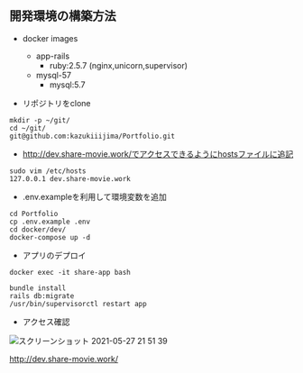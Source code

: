 ## 開発環境の構築方法

- docker images
  - app-rails
    - ruby:2.5.7 (nginx,unicorn,supervisor)
  - mysql-57
    - mysql:5.7

- リポジトリをclone

```
mkdir -p ~/git/
cd ~/git/
git@github.com:kazukiiijima/Portfolio.git
```

- http://dev.share-movie.work/でアクセスできるようにhostsファイルに追記

```
sudo vim /etc/hosts
127.0.0.1 dev.share-movie.work
```

- .env.exampleを利用して環境変数を追加

```
cd Portfolio
cp .env.example .env
cd docker/dev/
docker-compose up -d
```

- アプリのデプロイ

```
docker exec -it share-app bash

bundle install
rails db:migrate
/usr/bin/supervisorctl restart app
```

- アクセス確認


![スクリーンショット 2021-05-27 21 51 39](https://user-images.githubusercontent.com/5633085/119829318-149e7400-bf36-11eb-8456-2321879a3f10.jpg)


http://dev.share-movie.work/



